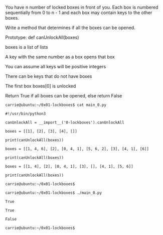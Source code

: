 You have n number of locked boxes in front of you. Each box is numbered sequentially from 0 to n - 1 and each box may contain keys to the other boxes.

Write a method that determines if all the boxes can be opened.

Prototype: def canUnlockAll(boxes)

boxes is a list of lists

A key with the same number as a box opens that box

You can assume all keys will be positive integers

There can be keys that do not have boxes

The first box boxes[0] is unlocked

Return True if all boxes can be opened, else return False
```
carrie@ubuntu:~/0x01-lockboxes$ cat main_0.py

#!/usr/bin/python3

canUnlockAll = __import__('0-lockboxes').canUnlockAll

boxes = [[1], [2], [3], [4], []]

print(canUnlockAll(boxes))

boxes = [[1, 4, 6], [2], [0, 4, 1], [5, 6, 2], [3], [4, 1], [6]]

print(canUnlockAll(boxes))

boxes = [[1, 4], [2], [0, 4, 1], [3], [], [4, 1], [5, 6]]

print(canUnlockAll(boxes))

carrie@ubuntu:~/0x01-lockboxes$

carrie@ubuntu:~/0x01-lockboxes$ ./main_0.py

True

True

False

carrie@ubuntu:~/0x01-lockboxes$
```

